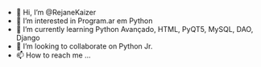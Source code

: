 - 👋 Hi, I’m @RejaneKaizer
- 👀 I’m interested in  Program.ar em Python
- 🌱 I’m currently learning  Python Avançado, HTML, PyQT5, MySQL, DAO, Django
- 💞️ I’m looking to collaborate on  Python Jr.
- 📫 How to reach me ...

<!---
RejaneKaizer/RejaneKaizer is a ✨ special ✨ repository because its `README.md` (this file) appears on your GitHub profile.
You can click the Preview link to take a look at your changes.
--->
